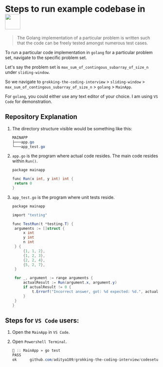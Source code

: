 # Steps to run example codebase in <img src="https://cdn.svgporn.com/logos/gopher.svg" height="50"/> 

> The Golang implementation of a particular problem is written such that the code can be freely tested amongst numerous test cases.

To run a particular code implementation in `golang` for a particular problem set, navigate to the specific problem set.  

Let's say the problem set is `max_sum_of_contingous_subarray_of_size_n` under `sliding-window`.

So we navigate to `grokking-the-coding-interview` > `sliding-window` > `max_sum_of_contingous_subarray_of_size_n` > `golang` > `MainApp`.

For `golang`, you could either use any text editor of your choice. I am using `VS Code` for demonstration.

## Repository Explanation

1. The directory structure visible would be something like this:

   ```powershell
   MAINAPP
   ├───app.go
   └───app_test.go
   ```

2. `app.go` is the program where actual code resides. The main code resides within `Run()`.

   ```c#
   package mainapp
   
   func Run(x int, y int) int {
   	return 0
   }
   ```

3. `app_test.go` is the program where unit tests reside.

   ```c#
   package mainapp
   
   import "testing"
   
   func TestRun(t *testing.T) {
   	arguments := []struct {
   		x int
   		y int
   		n int
   	} {
   		{1, 1, 2},
   		{1, 2, 3},
   		{2, 2, 4},
   		{5, 2, 7},
   	}
   
   	for _, argument := range arguments {
   		actualResult := Run(argument.x, argument.y)
   		if actualResult != 0 {
   			t.Errorf("Incorrect answer, got: %d expected: %d.", actualResult,0)
   		}
   	}
   }
   
   ```

## Steps for `VS Code` users:

1. Open the `MainApp` in `VS Code`.

2. Open `Powershell Terminal`.

   ```powershell
   🐳 :: MainApp » go test
   PASS
   ok      github.com/aditya109/grokking-the-coding-interview/codesetup/golang/MainApp   0.163s
   ```


